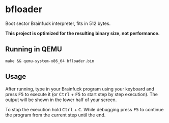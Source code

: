 # bfloader

Boot sector Brainfuck interpreter, fits in 512 bytes.

**This project is optimized for the resulting binary size, not performance.**

## Running in QEMU

```
make && qemu-system-x86_64 bfloader.bin
```

## Usage

After running, type in your Brainfuck program using your keyboard and press <kbd>F5</kbd> to execute it (or <kbd>Ctrl</kbd> + <kbd>F5</kbd> to start step by step execution).
The output will be shown in the lower half of your screen.

To stop the execution hold <kbd>Ctrl</kbd> + <kbd>C</kbd>. While debugging press <kbd>F5</kbd> to continue the program from the current step until the end.

